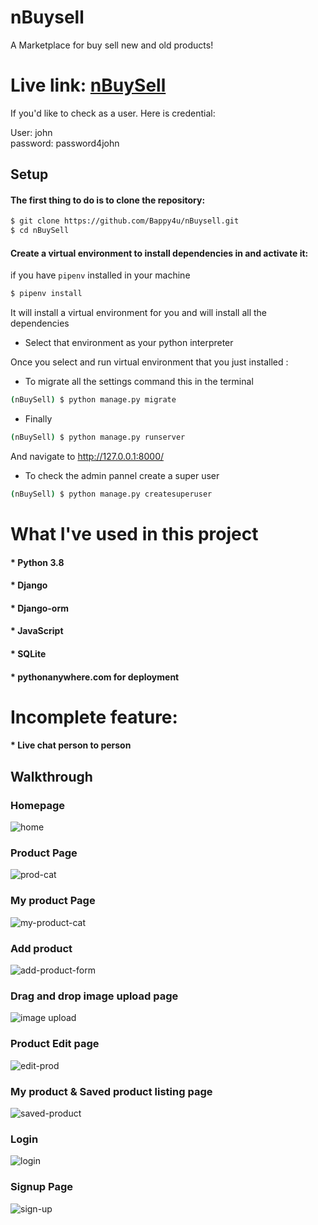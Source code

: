 # nBuysell
A Marketplace for buy sell new and old products!


# Live link: <a href="https://nbuysell.pythonanywhere.com/">nBuySell</a>
If you'd like to check as a user. Here is credential:

User: john
<br>password: password4john

## Setup
#### The first thing to do is to clone the repository:

```sh
$ git clone https://github.com/Bappy4u/nBuysell.git
$ cd nBuySell
```

#### Create a virtual environment to install dependencies in and activate it:
if you have `pipenv`  installed in your machine
```sh
$ pipenv install
```
It will install a virtual environment for you and will install all the dependencies
* Select that environment as your python interpreter

Once you select and run virtual environment that you just installed :

* To migrate all the settings command this in the terminal
```sh
(nBuySell) $ python manage.py migrate
```
* Finally 

```sh
(nBuySell) $ python manage.py runserver
```
And navigate to http://127.0.0.1:8000/


* To check the admin pannel create a super user

```sh
(nBuySell) $ python manage.py createsuperuser
```


# What I've used in this project

#### * Python 3.8
#### * Django
#### * Django-orm
#### * JavaScript
#### * SQLite
#### * pythonanywhere.com for deployment


# Incomplete feature:

#### * Live chat person to person


<h2>Walkthrough</h2>

### Homepage
![home](https://user-images.githubusercontent.com/26277680/149951308-372580b6-5767-4f51-a1ce-7e941d51b251.png)


### Product Page
![prod-cat](https://user-images.githubusercontent.com/26277680/149951367-a1e5655a-04be-41b7-bca5-39158640fba1.png)


### My product Page

![my-product-cat](https://user-images.githubusercontent.com/26277680/149958661-4490c255-a2ed-4b76-bf95-89503a77f384.png)



### Add product

![add-product-form](https://user-images.githubusercontent.com/26277680/149958236-7d498bea-03cb-4e87-8a63-a9ffa50e543f.png)



### Drag and drop image upload page

![image upload](https://user-images.githubusercontent.com/26277680/149958338-25f25d02-ff36-41a9-a615-8b55981700b9.png)


### Product Edit page
![edit-prod](https://user-images.githubusercontent.com/26277680/149958075-7104693b-19ae-4b34-96e0-2d0bcb3e9090.png)


### My product & Saved product listing page
![saved-product](https://user-images.githubusercontent.com/26277680/149958808-c589a36a-e0b6-41e7-b965-5b8ded4cc194.png)



### Login
![login](https://user-images.githubusercontent.com/26277680/149951397-6f5e4701-0288-4251-a434-010a4033a097.png)

### Signup Page
![sign-up](https://user-images.githubusercontent.com/26277680/149951469-008be4bb-d1c6-4eb1-ad88-32c189d665bb.png)
